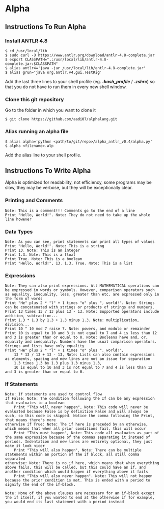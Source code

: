 # Alpha

## Instructions To Run Alpha

### Install ANTLR 4.8

    $ cd /usr/local/lib
    $ sudo curl -O https://www.antlr.org/download/antlr-4.8-complete.jar 
    $ export CLASSPATH=".:/usr/local/lib/antlr-4.8-complete.jar:$CLASSPATH"
    $ alias antlr4='java -jar /usr/local/lib/antlr-4.8-complete.jar'
    $ alias grun='java org.antlr.v4.gui.TestRig'

Add the last three lines to your shell profile (eg. ___.bash_profile___ / ___.zshrc___) so that you do not have to run them in every new shell window.

### Clone this git repository

Go to the folder in which you want to clone it

    $ git clone https://github.com/aadi07/alphalang.git

### Alias running an alpha file

    $ alias alpha='python <path/to/git/repo>/alpha_antlr_v0.4/alpha.py'
    $ alpha <filename>.alp

Add the alias line to your shell profile.

## Instructions To Write Alpha

Alpha is optimized for readability, not efficiency, some programs may be slow, they may be verbose, but they will be exceptionally clear.

### Printing and Comments

    Note: This is a comment!!! Comments go to the end of a line
    Print "Hello, World!". Note: They do not need to take up the whole line however

### Data Types

    Note: As you can see, print statements can print all types of values
    Print "Hello, World!". Note: This is a string
    Print 13. Note: This is an integer
    Print 1.3. Note: This is a float
    Print True. Note: This is a boolean
    Print "Hello, World!", 13, 1.3, True. Note: This is a list

### Expressions

    Note: They can also print expressions. All MATHEMATICAL operations can be expressed in words or symbols. However, comparison operators such as equality, inequality, less, greater than etc. are expressed only in the form of words
    Print "He" plus 2 * "l" + 1 times "o" plus ", world!". Note: Strings can be concatenated with strings or products of strings and numbers.
    Print 13 times 13 / 13 plus 13 - 13. Note: Supported operators include addition, subtraction...
    Print 1.3 * 1.3 by 1.3 + 1.3 minus 1.3. Note: multiplication, division...
    Print 10 ^ 10 mod 7 raise 7. Note: powers, and modulo or remainder
    Print 10 is equal to 10 and 3 is not equal to 7 and 4 is less than 12 and 3 is greater than or equal to 0. Note: Booleans have and, or, equality and inequality. Numbers have the usual comparison operators. Strings and lists have only equality
    Print "He" plus 2 * "l" + 1 times "o" plus ", world!",
        13 * 13 / 13 + 13 - 13, Note: Lists can also contain expressions as elements, spacing and new lines are not an issue for separation
        1.3 times 1.3 by 1.3 plus 1.3 minus 1.3,
        10 is equal to 10 and 3 is not equal to 7 and 4 is less than 12 and 3 is greater than or equal to 0.

### If Statements

    Note: If statements are used to control flow
    If False: Note: The condition following the If can be any expression that evaluates to a boolean
        Print "This will never happen", Note: This code will never be evaluated because False is by definition False and will always be such, so this code is skipped. Notice the comma following the Print, that means there's more
    otherwise if True: Note: The if here is preceded by an otherwise, which means that when all prior conditions fail, this will occur
        Print "This must happen", Note: This code all evaluates as part of the same expression because of the commas separating it instead of periods. Indentation and new lines are entirely optional, they just make it look nicer
        Print "This will also happen", Note: There can be multiple statements within an portion of the if block, all still comma separated
    otherwise: Note: There is no if here, which means that when everything above fails, this will be called, but this could have an if, and another condition which would happen if everything above it fails
        Print "This will also never happen". Note: This will not happen because the prior condition is met. This is ended with a period to signify the end of the if-block.
    
    Note: None of the above clauses are necessary for an if-block except the if itself, if you wanted to end at the otherwise if for example, you would end its last statement with a period instead    
